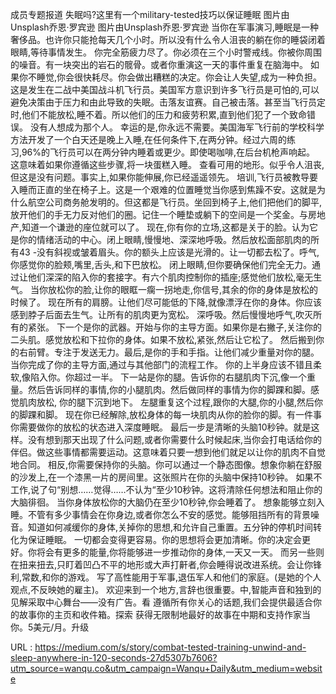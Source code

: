 成员专题报道 
 失眠吗?这里有一个military-tested技巧以保证睡眠 
 图片由Unsplash乔恩·罗宾逊 
 图片由Unsplash乔恩·罗宾逊 
 当你在军事演习,睡眠是一种奢侈品。也许你只能抢每天几个小时。所以没有什么令人沮丧的躺在你的睡袋闭着眼睛,等待事情发生。 
 你完全筋疲力尽了。你必须在三个小时警戒线。你被你周围的噪音。有一块突出的岩石的髋骨。或者你重演这一天的事件重复在脑海中。 
 如果你不睡觉,你会很快耗尽。你会做出糟糕的决定。你会让人失望,成为一种负担。 
 这是发生在二战中美国战斗机飞行员。美国军方意识到许多飞行员是可怕的,可以避免决策由于压力和由此导致的失眠。击落友谊赛。自己被击落。甚至当飞行员定时,他们不能放松,睡不着。所以他们的压力和疲劳积累,直到他们犯了一个致命错误。 
 没有人想成为那个人。 
 幸运的是,你永远不需要。美国海军飞行前的学校科学方法开发了一个白天还是晚上入睡,在任何条件下,在两分钟。经过六周的练习,96%的飞行员可以在两分钟内睡着或更少。即使喝咖啡,在后台机枪声响起。 
 这意味着如果你遵循这些步骤,将一块蛋糕入睡。 
 查看可用的地形。似乎令人沮丧,但这是没有问题。事实上,如果你能伸展,你已经遥遥领先。 
 培训,飞行员被教导要入睡而正直的坐在椅子上。这是一个艰难的位置睡觉当你感到焦躁不安。这就是为什么航空公司商务舱发明的。但这都是飞行员。坐回到椅子上,他们把他们的脚平,放开他们的手无力反对他们的圈。记住一个睡垫或躺下的空间是一个奖金。与房地产,知道一个谦逊的座位就可以了。 
 现在,你有你的立场,这都是关于的脸。认为它是你的情绪活动的中心。闭上眼睛,慢慢地、深深地呼吸。然后放松面部肌肉的所有43 -没有斜视或皱着眉头。你的额头上应该是光滑的。让一切都去松了。呼气,你感觉你的脸颊,嘴里,舌头,和下巴放松。 
 闭上眼睛,但你要确保他们完全无力。通过让他们深深的陷入你的套接字。有六个肌肉控制你的插座;感觉他们放松,毫无生气。 
 当你放松你的脸,让你的眼眶一瘸一拐地走,你信号,其余的你的身体是放松的时候了。 
 现在所有的肩膀。让他们尽可能低的下降,就像漂浮在你的身体。你应该感到脖子后面去生气。让所有的肌肉更为宽松。 
 深呼吸。然后慢慢地呼气,吹灭所有的紧张。 
 下一个是你的武器。开始与你的主导方面。如果你是右撇子,关注你的二头肌。感觉放松和下拉你的身体。如果不放松,紧张,然后让它松了。 
 然后搬到你的右前臂。专注于发送无力。最后,是你的手和手指。让他们减少重量对你的腿。当你完成了你的主导方面,通过与其他部门的流程工作。 
 你的上半身应该不错且柔软,像陷入你。你超过一半。 
 下一站是你的腿。告诉你的右腿肌肉下沉,像一个重量。然后告诉同样的事情,你的小腿肌肉。然后做同样的事情为你的脚踝和脚。感觉肌肉放松, 
 你的腿下沉到地下。 
 左腿重复这个过程,跟你的大腿,你的小腿,然后你的脚踝和脚。 
 现在你已经解除,放松身体的每一块肌肉从你的脸你的脚。有一件事你需要做你的放松的状态进入深度睡眠。 
 最后一步是清晰的头脑10秒钟。就是这样。没有想到那天出现了什么问题,或者你需要什么时候起床,当你会打电话给你的伴侣。做这些事情都需要运动。这意味着只要一想到他们就足以让你的肌肉不自觉地合同。 
 相反,你需要保持你的头脑。你可以通过一个静态图像。想象你躺在舒服的沙发上,在一个漆黑一片的房间里。这张照片在你的头脑中保持10秒钟。 
 如果不工作,说了句“别想……觉得……不认为“至少10秒钟。这将清除任何想法和阻止你的大脑徘徊。 
 当你身体放松你的大脑仍在至少10秒钟,你会睡着了。 
 想象能够立刻入睡。不管有多少事情会在你身边,或者你怎么不安的感觉。能够阻挡所有的背景噪音。知道如何减缓你的身体,关掉你的思想,和允许自己重置。五分钟的停机时间转化为保证睡眠。 
 一切都会变得更容易。你的思想将会更加清晰。你的决定会更好。你将会有更多的能量,你将能够进一步推动你的身体,一天又一天。 
 而另一些则在扭来扭去,只盯着凹凸不平的地形或大声打鼾者,你会睡得说改进系统。会让你锋利,常数,和你的游戏。 
 写了高性能用于军事,退伍军人和他们的家庭。(是她的个人观点,不反映她的雇主)。 
 欢迎来到一个地方,言辞也很重要。中,智能声音和独到的见解采取中心舞台——没有广告。看 
 遵循所有你关心的话题,我们会提供最适合你的故事你的主页和收件箱。探索 
 获得无限制地最好的故事在中期和支持作家当你。5美元/月。升级 
  
   
  URL : https://medium.com/s/story/combat-tested-training-unwind-and-sleep-anywhere-in-120-seconds-27d5307b7606?utm_source=wanqu.co&utm_campaign=Wanqu+Daily&utm_medium=website